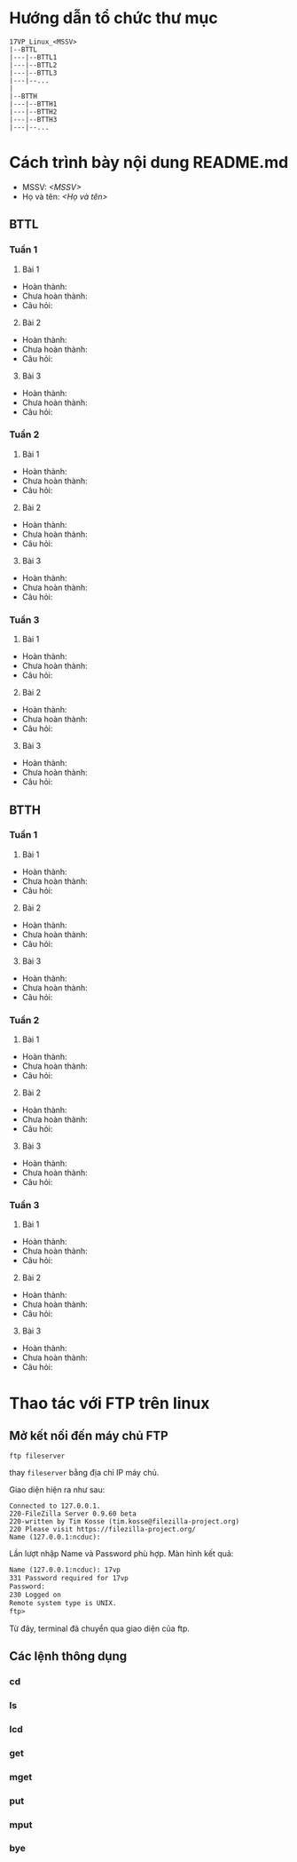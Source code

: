 # Hướng dẫn tổ chức thư mục
```
17VP_Linux_<MSSV>
|--BTTL
|---|--BTTL1
|---|--BTTL2
|---|--BTTL3
|---|--...
|
|--BTTH
|---|--BTTH1
|---|--BTTH2
|---|--BTTH3
|---|--...

```
# Cách trình bày nội dung README.md

- MSSV: *\<MSSV>* 
- Họ và tên: *<Họ và tên>*
## BTTL
### Tuần 1
1. Bài 1
- Hoàn thành:
- Chưa hoàn thành:
- Câu hỏi:
2. Bài 2
- Hoàn thành:
- Chưa hoàn thành:
- Câu hỏi:
3. Bài 3
- Hoàn thành:
- Chưa hoàn thành:
- Câu hỏi:
### Tuần 2
1. Bài 1
- Hoàn thành:
- Chưa hoàn thành:
- Câu hỏi:
2. Bài 2
- Hoàn thành:
- Chưa hoàn thành:
- Câu hỏi:
3. Bài 3
- Hoàn thành:
- Chưa hoàn thành:
- Câu hỏi:
### Tuần 3
1. Bài 1
- Hoàn thành:
- Chưa hoàn thành:
- Câu hỏi:
2. Bài 2
- Hoàn thành:
- Chưa hoàn thành:
- Câu hỏi:
3. Bài 3
- Hoàn thành:
- Chưa hoàn thành:
- Câu hỏi:
## BTTH
### Tuần 1
1. Bài 1
- Hoàn thành:
- Chưa hoàn thành:
- Câu hỏi:
2. Bài 2
- Hoàn thành:
- Chưa hoàn thành:
- Câu hỏi:
3. Bài 3
- Hoàn thành:
- Chưa hoàn thành:
- Câu hỏi:
### Tuần 2
1. Bài 1
- Hoàn thành:
- Chưa hoàn thành:
- Câu hỏi:
2. Bài 2
- Hoàn thành:
- Chưa hoàn thành:
- Câu hỏi:
3. Bài 3
- Hoàn thành:
- Chưa hoàn thành:
- Câu hỏi:
### Tuần 3
1. Bài 1
- Hoàn thành:
- Chưa hoàn thành:
- Câu hỏi:
2. Bài 2
- Hoàn thành:
- Chưa hoàn thành:
- Câu hỏi:
3. Bài 3
- Hoàn thành:
- Chưa hoàn thành:
- Câu hỏi:

# Thao tác với FTP trên linux
## Mở kết nối đến máy chủ FTP
```doc
ftp fileserver
```
thay ```fileserver``` bằng địa chỉ IP máy chủ.

Giao diện hiện ra như sau:
```doc
Connected to 127.0.0.1.
220-FileZilla Server 0.9.60 beta
220-written by Tim Kosse (tim.kosse@filezilla-project.org)
220 Please visit https://filezilla-project.org/
Name (127.0.0.1:ncduc): 
```

Lần lượt nhập Name và Password phù hợp. Màn hình kết quả:
```txt
Name (127.0.0.1:ncduc): 17vp
331 Password required for 17vp
Password:
230 Logged on
Remote system type is UNIX.
ftp>
```
Từ đây, terminal đã chuyển qua giao diện của ftp.
## Các lệnh thông dụng
### cd
### ls
### lcd
### get
### mget
### put
### mput
### bye
